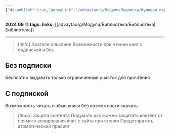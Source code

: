 ```yaml
---
{"dg-publish":true,"permalink":"/advaytaorg/Модули/Подписка/Функции подписки в библиотеке/"}
---
```


**2024 09 11**
**tags:**
**links:** [[advaytaorg/Модули/Библиотека/Библиотека\|Библиотека]]

---

> [!info] Краткое описание
> Возможности при чтении книг с подпиской и без

## Без подписки
Бесплатно выдавать только ограниченный участок для прочтения
## С подпиской
Возможность читать любые книги без возможности скачать

> [!todo] Защита контента
> Подумать как можно защитить контент от прямого копирования книг с сайта при чтении
> Предотвратить атоматический прасинг

